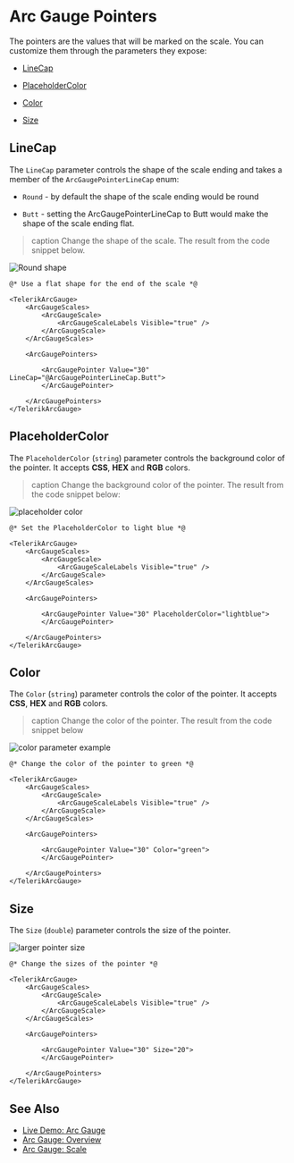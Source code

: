 
# Arc Gauge Pointers

The pointers are the values that will be marked on the scale. You can customize them through the parameters they expose:

* [LineCap](#linecap)

* [PlaceholderColor](#placeholdercolor)

* [Color](#color)

* [Size](#size)

## LineCap

The `LineCap` parameter controls the shape of the scale ending and takes a member of the `ArcGaugePointerLineCap` enum:

* `Round` - by default the shape of the scale ending would be round

* `Butt` - setting the ArcGaugePointerLineCap to Butt would make the shape of the scale ending flat.

>caption Change the shape of the scale. The result from the code snippet below.

![Round shape](images/linecap-parameter.png)

````RAZOR
@* Use a flat shape for the end of the scale *@

<TelerikArcGauge>
    <ArcGaugeScales>
        <ArcGaugeScale>
            <ArcGaugeScaleLabels Visible="true" />
        </ArcGaugeScale>
    </ArcGaugeScales>

    <ArcGaugePointers>

        <ArcGaugePointer Value="30" LineCap="@ArcGaugePointerLineCap.Butt">
        </ArcGaugePointer>

    </ArcGaugePointers>
</TelerikArcGauge>
````

## PlaceholderColor

The `PlaceholderColor` (`string`) parameter controls the background color of the pointer. It accepts **CSS**, **HEX** and **RGB** colors.

>caption Change the background color of the pointer. The result from the code snippet below:

![placeholder color](images/placeholdercolor-parameter-arc.png)

````RAZOR
@* Set the PlaceholderColor to light blue *@

<TelerikArcGauge>
    <ArcGaugeScales>
        <ArcGaugeScale>
            <ArcGaugeScaleLabels Visible="true" />
        </ArcGaugeScale>
    </ArcGaugeScales>

    <ArcGaugePointers>

        <ArcGaugePointer Value="30" PlaceholderColor="lightblue">
        </ArcGaugePointer>

    </ArcGaugePointers>
</TelerikArcGauge>
````

## Color

The `Color` (`string`) parameter controls the color of the pointer. It accepts **CSS**, **HEX** and **RGB** colors.

>caption Change the color of the pointer. The result from the code snippet below

![color parameter example](images/color-parameter-arc-pointer.png)

````RAZOR
@* Change the color of the pointer to green *@

<TelerikArcGauge>
    <ArcGaugeScales>
        <ArcGaugeScale>
            <ArcGaugeScaleLabels Visible="true" />
        </ArcGaugeScale>
    </ArcGaugeScales>

    <ArcGaugePointers>

        <ArcGaugePointer Value="30" Color="green">
        </ArcGaugePointer>

    </ArcGaugePointers>
</TelerikArcGauge>
````

## Size

The `Size` (`double`) parameter controls the size of the pointer.

![larger pointer size](images/pointer-size-arc.png)

````RAZOR
@* Change the sizes of the pointer *@ 

<TelerikArcGauge>
    <ArcGaugeScales>
        <ArcGaugeScale>
            <ArcGaugeScaleLabels Visible="true" />
        </ArcGaugeScale>
    </ArcGaugeScales>

    <ArcGaugePointers>

        <ArcGaugePointer Value="30" Size="20">
        </ArcGaugePointer>

    </ArcGaugePointers>
</TelerikArcGauge>
````

## See Also

* [Live Demo: Arc Gauge](https://demos.telerik.com/blazor-ui/arcgauge/overview)
* [Arc Gauge: Overview](slug:arc-gauge-overview)
* [Arc Gauge: Scale](slug:arc-gauge-scale)
